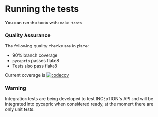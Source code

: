 # Running the tests

You can run the tests with: `make tests`

### Quality Assurance

The following quality checks are in place:

* 90% branch coverage
* `pycaprio` passes flake8
* Tests also pass flake8

Current coverage is [![codecov](https://codecov.io/gh/Savanamed/Pycaprio/branch/master/graph/badge.svg)](https://codecov.io/gh/Savanamed/Pycaprio)

### Warning
Integration tests are being developed to test INCEpTION's API and will be integrated into pycaprio when considered ready, 
at the moment there are only unit tests.


